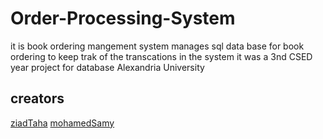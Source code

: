# Order-Processing-System
  it is book ordering mangement system manages sql data base for
  book ordering to keep trak of the transcations in the system
 it was a 3nd CSED year project for database
 Alexandria University
 ## creators 
 [ziadTaha](https://github.com/ziadTaha)
 [mohamedSamy](https://github.com/msamy98)
